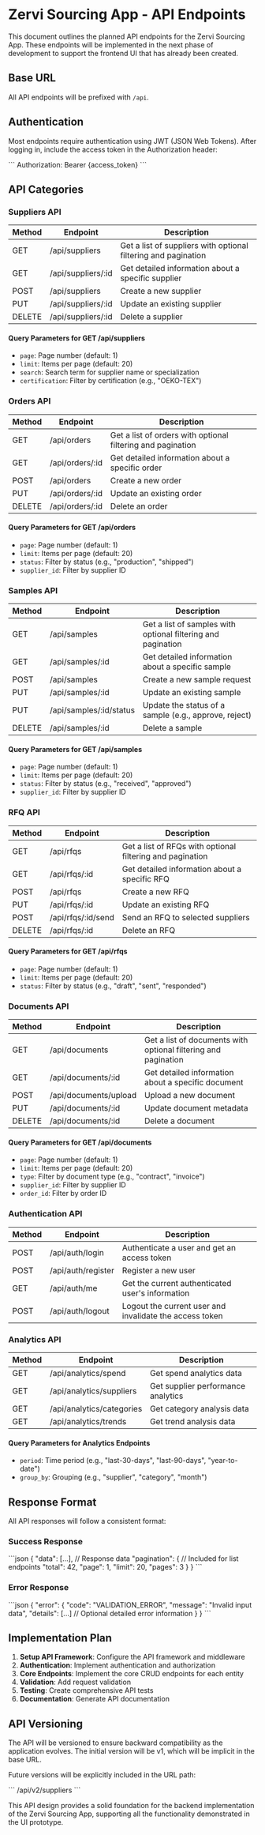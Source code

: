 # Zervi Sourcing App - API Endpoints

This document outlines the planned API endpoints for the Zervi Sourcing App. These endpoints will be implemented in the next phase of development to support the frontend UI that has already been created.

## Base URL

All API endpoints will be prefixed with `/api`.

## Authentication

Most endpoints require authentication using JWT (JSON Web Tokens). After logging in, include the access token in the Authorization header:

\`\`\`
Authorization: Bearer {access_token}
\`\`\`

## API Categories

### Suppliers API

| Method | Endpoint | Description |
|--------|----------|-------------|
| GET | /api/suppliers | Get a list of suppliers with optional filtering and pagination |
| GET | /api/suppliers/:id | Get detailed information about a specific supplier |
| POST | /api/suppliers | Create a new supplier |
| PUT | /api/suppliers/:id | Update an existing supplier |
| DELETE | /api/suppliers/:id | Delete a supplier |

#### Query Parameters for GET /api/suppliers

- `page`: Page number (default: 1)
- `limit`: Items per page (default: 20)
- `search`: Search term for supplier name or specialization
- `certification`: Filter by certification (e.g., "OEKO-TEX")

### Orders API

| Method | Endpoint | Description |
|--------|----------|-------------|
| GET | /api/orders | Get a list of orders with optional filtering and pagination |
| GET | /api/orders/:id | Get detailed information about a specific order |
| POST | /api/orders | Create a new order |
| PUT | /api/orders/:id | Update an existing order |
| DELETE | /api/orders/:id | Delete an order |

#### Query Parameters for GET /api/orders

- `page`: Page number (default: 1)
- `limit`: Items per page (default: 20)
- `status`: Filter by status (e.g., "production", "shipped")
- `supplier_id`: Filter by supplier ID

### Samples API

| Method | Endpoint | Description |
|--------|----------|-------------|
| GET | /api/samples | Get a list of samples with optional filtering and pagination |
| GET | /api/samples/:id | Get detailed information about a specific sample |
| POST | /api/samples | Create a new sample request |
| PUT | /api/samples/:id | Update an existing sample |
| PUT | /api/samples/:id/status | Update the status of a sample (e.g., approve, reject) |
| DELETE | /api/samples/:id | Delete a sample |

#### Query Parameters for GET /api/samples

- `page`: Page number (default: 1)
- `limit`: Items per page (default: 20)
- `status`: Filter by status (e.g., "received", "approved")
- `supplier_id`: Filter by supplier ID

### RFQ API

| Method | Endpoint | Description |
|--------|----------|-------------|
| GET | /api/rfqs | Get a list of RFQs with optional filtering and pagination |
| GET | /api/rfqs/:id | Get detailed information about a specific RFQ |
| POST | /api/rfqs | Create a new RFQ |
| PUT | /api/rfqs/:id | Update an existing RFQ |
| POST | /api/rfqs/:id/send | Send an RFQ to selected suppliers |
| DELETE | /api/rfqs/:id | Delete an RFQ |

#### Query Parameters for GET /api/rfqs

- `page`: Page number (default: 1)
- `limit`: Items per page (default: 20)
- `status`: Filter by status (e.g., "draft", "sent", "responded")

### Documents API

| Method | Endpoint | Description |
|--------|----------|-------------|
| GET | /api/documents | Get a list of documents with optional filtering and pagination |
| GET | /api/documents/:id | Get detailed information about a specific document |
| POST | /api/documents/upload | Upload a new document |
| PUT | /api/documents/:id | Update document metadata |
| DELETE | /api/documents/:id | Delete a document |

#### Query Parameters for GET /api/documents

- `page`: Page number (default: 1)
- `limit`: Items per page (default: 20)
- `type`: Filter by document type (e.g., "contract", "invoice")
- `supplier_id`: Filter by supplier ID
- `order_id`: Filter by order ID

### Authentication API

| Method | Endpoint | Description |
|--------|----------|-------------|
| POST | /api/auth/login | Authenticate a user and get an access token |
| POST | /api/auth/register | Register a new user |
| GET | /api/auth/me | Get the current authenticated user's information |
| POST | /api/auth/logout | Logout the current user and invalidate the access token |

### Analytics API

| Method | Endpoint | Description |
|--------|----------|-------------|
| GET | /api/analytics/spend | Get spend analytics data |
| GET | /api/analytics/suppliers | Get supplier performance analytics |
| GET | /api/analytics/categories | Get category analysis data |
| GET | /api/analytics/trends | Get trend analysis data |

#### Query Parameters for Analytics Endpoints

- `period`: Time period (e.g., "last-30-days", "last-90-days", "year-to-date")
- `group_by`: Grouping (e.g., "supplier", "category", "month")

## Response Format

All API responses will follow a consistent format:

### Success Response

\`\`\`json
{
  "data": [...],  // Response data
  "pagination": {  // Included for list endpoints
    "total": 42,
    "page": 1,
    "limit": 20,
    "pages": 3
  }
}
\`\`\`

### Error Response

\`\`\`json
{
  "error": {
    "code": "VALIDATION_ERROR",
    "message": "Invalid input data",
    "details": [...]  // Optional detailed error information
  }
}
\`\`\`

## Implementation Plan

1. **Setup API Framework**: Configure the API framework and middleware
2. **Authentication**: Implement authentication and authorization
3. **Core Endpoints**: Implement the core CRUD endpoints for each entity
4. **Validation**: Add request validation
5. **Testing**: Create comprehensive API tests
6. **Documentation**: Generate API documentation

## API Versioning

The API will be versioned to ensure backward compatibility as the application evolves. The initial version will be v1, which will be implicit in the base URL.

Future versions will be explicitly included in the URL path:

\`\`\`
/api/v2/suppliers
\`\`\`

This API design provides a solid foundation for the backend implementation of the Zervi Sourcing App, supporting all the functionality demonstrated in the UI prototype.
